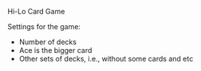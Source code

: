 Hi-Lo Card Game

Settings for the game:

- Number of decks
- Ace is the bigger card
- Other sets of decks, i.e., without some cards and etc